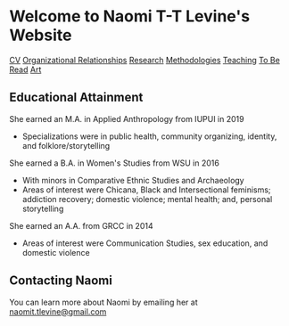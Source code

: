 # Welcome to Naomi T-T Levine's Website

  [CV](cv)
  [Organizational Relationships](organizational_relationships)
  [Research](research)
  [Methodologies](methodologies)
  [Teaching](teaching)
  [To Be Read](current_TBR_list)
  [Art](recent_artwork)

## Educational Attainment

She earned an M.A. in Applied Anthropology from IUPUI in 2019
- Specializations were in public health, community organizing, identity, and folklore/storytelling 

She earned a B.A. in Women's Studies from WSU in 2016
- With minors in Comparative Ethnic Studies and Archaeology
- Areas of interest were Chicana, Black and Intersectional feminisms; addiction recovery; domestic violence; mental health; and, personal storytelling

She earned an A.A. from GRCC in 2014
- Areas of interest were Communication Studies, sex education, and domestic violence

## Contacting Naomi
You can learn more about Naomi by emailing her at naomit.tlevine@gmail.com
